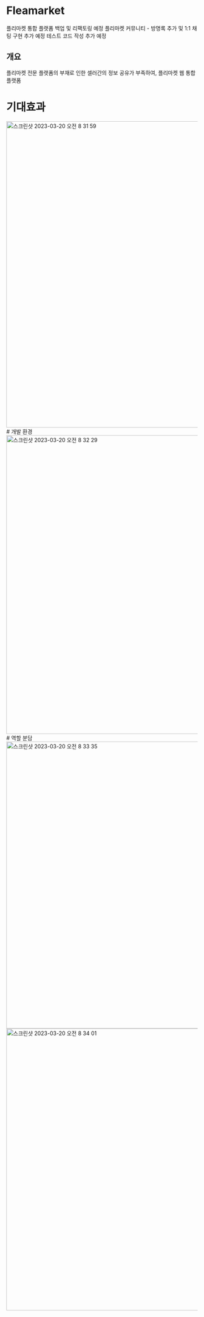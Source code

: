 # Fleamarket
플리마켓 통합 플랫폼 백업 및 리팩토링 예정
플리마켓 커뮤니티 - 방명록 추가 및 1:1 채팅 구현 추가 예정
테스트 코드 작성 추가 예정


## 개요

플리마켓 전문 플랫폼의 부재로 인한 셀러간의 정보 공유가 부족하여, 플리마켓 웹 통합 플랫폼 
# 기대효과
<img width="805" alt="스크린샷 2023-03-20 오전 8 31 59" src="https://user-images.githubusercontent.com/71364255/226216672-ebe8b553-6005-451c-89ea-a779eba18b00.png">
# 개발 환경
<img width="785" alt="스크린샷 2023-03-20 오전 8 32 29" src="https://user-images.githubusercontent.com/71364255/226216694-7b783d06-8f00-48a2-8dd6-237d37d36fcb.png">
# 역할 분담
<img width="754" alt="스크린샷 2023-03-20 오전 8 33 35" src="https://user-images.githubusercontent.com/71364255/226216749-dd406ef4-1af0-451b-9079-e2b2d4606f4e.png">
<img width="741" alt="스크린샷 2023-03-20 오전 8 34 01" src="https://user-images.githubusercontent.com/71364255/226216779-4dc18483-1df4-4732-9aa5-6f0732b6fc00.png">
